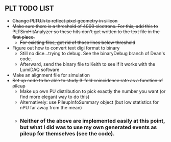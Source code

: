 ## PLT TODO LIST

+ ~~Change PLTU.h to reflect pixel geometry in silicon~~
+ ~~Make sure there is a threshold of 4000 electrons.  For this, add this to PLTSimHitAnalyzer so these hits don't get written to the text file in the first place.~~
    + ~~For existing files, get rid of those lines below threshold~~
+ Figure out how to convert text digi format to binary
    + Still no dice...trying to debug.  See the binaryDebug branch of Dean's code. 
    + Afterward, send the binary file to Keith to see if it works with the LumiDAQ software
+ Make an alignment file for simulation
+ ~~Set up code to be able to study 3-fold coincidence rate as a function of pileup~~
    + Make up own PU distribution to pick exactly the number you want (or find more elegant way to do this)
    + Alternatively: use PileupInfoSummary object (but low statistics for nPU far away from the mean)
    + ### Neither of the above are implemented easily at this point, but what I did was to use my own generated events as pileup for themselves (see the code).

